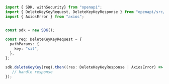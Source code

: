 <!-- Start SDK Example Usage -->
```typescript
import { SDK, withSecurity} from "openapi";
import { DeleteKeyKeyRequest, DeleteKeyKeyResponse } from "openapi/src/sdk/models/operations";
import { AxiosError } from "axios";


const sdk = new SDK();
    
const req: DeleteKeyKeyRequest = {
  pathParams: {
    key: "sit",
  },
};

sdk.deleteKeyKey(req).then((res: DeleteKeyKeyResponse | AxiosError) => {
   // handle response
});
```
<!-- End SDK Example Usage -->
